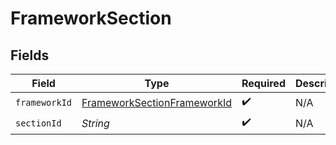# FrameworkSection


## Fields

| Field                                                                                 | Type                                                                                  | Required                                                                              | Description                                                                           |
| ------------------------------------------------------------------------------------- | ------------------------------------------------------------------------------------- | ------------------------------------------------------------------------------------- | ------------------------------------------------------------------------------------- |
| `frameworkId`                                                                         | [FrameworkSectionFrameworkId](../../models/components/FrameworkSectionFrameworkId.md) | :heavy_check_mark:                                                                    | N/A                                                                                   |
| `sectionId`                                                                           | *String*                                                                              | :heavy_check_mark:                                                                    | N/A                                                                                   |